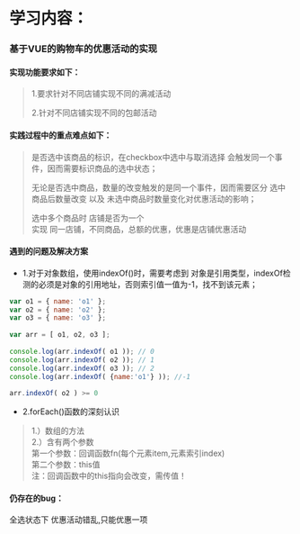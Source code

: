 # 学习内容：
### 基于VUE的购物车的优惠活动的实现
#### 实现功能要求如下：
> 1.要求针对不同店铺实现不同的满减活动
> 
> 2.针对不同店铺实现不同的包邮活动
> 


#### 实践过程中的重点难点如下： 
> 是否选中该商品的标识，在checkbox中选中与取消选择 会触发同一个事件，因而需要标识商品的选中状态；  
>   
> 无论是否选中商品，数量的改变触发的是同一个事件，因而需要区分 选中商品后数量改变 以及 未选中商品时数量变化对优惠活动的影响；
>   
> 选中多个商品时 店铺是否为一个   
> 实现 同一店铺，不同商品，总额的优惠，优惠是店铺优惠活动


#### 遇到的问题及解决方案
- 1.对于对象数组，使用indexOf()时，需要考虑到 对象是引用类型，indexOf检测的必须是对象的引用地址，否则索引值一值为-1，找不到该元素；
```javascript
var o1 = { name: 'o1' };
var o2 = { name: 'o2' };
var o3 = { name: 'o3' };
 
var arr = [ o1, o2, o3 ];
 
console.log(arr.indexOf( o1 )); // 0
console.log(arr.indexOf( o2 )); // 1
console.log(arr.indexOf( o3 )); // 2
console.log(arr.indexOf( {name:'o1'} )); //-1
 
arr.indexOf( o2 ) >= 0 
```
- 2.forEach()函数的深刻认识   
> 1.）数组的方法  
> 2.）含有两个参数  
> 第一个参数：回调函数fn(每个元素item,元素索引index)  
> 第二个参数：this值  
> 注：回调函数中的this指向会改变，需传值！  
>   

#### 仍存在的bug：
全选状态下 优惠活动错乱,只能优惠一项  








